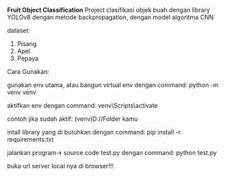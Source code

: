 <b>Fruit Object Classification</b>
Project clasifikasi objek buah dengan library YOLOv8 dengan metode backpropagation, dengan model algoritma CNN

dataset:
1. Pisang
2. Apel
3. Pepaya

Cara Gunakan:

gunakan env utama, atau
bangun virtual env dengan command:
python -m venv venv

aktifkan env dengan command:
venv\\Scripts\\activate

contoh jika sudah aktif:
(venv)D://Folder kamu

intall library yang di butuhkan dengan command:
pip install -r requirements.txt

jalankan program-> source code test.py dengan command:
python test.py

buka url server local nya di browser!!!